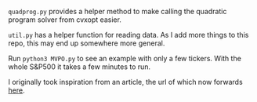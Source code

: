 `quadprog.py` provides a helper method to make calling the quadratic program solver from cvxopt easier.

`util.py` has a helper function for reading data. As I add more things to this repo, this may end up somewhere more general.

Run `python3 MVPO.py` to see an example with only a few tickers. With the whole S&P500 it takes a few minutes to run.

I originally took inspiration from an article, the url of which now forwards [here](https://www.quantopian.com/posts/the-efficient-frontier-markowitz-portfolio-optimization-in-python).
